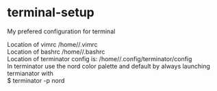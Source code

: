 # terminal-setup
My prefered configuration for terminal

Location of vimrc /home/<username>/.vimrc  
Location of bashrc /home/<username>/.bashrc  
Location of terminator config is: /home/<username>/.config/terminator/config  
In terminator use the nord color palette and default by always launching termianator with  
$ terminator -p nord  
